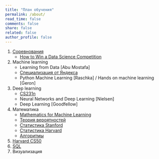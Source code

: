 ```yaml
---
title: "План обучения"
permalink: /about/
read_time: false
comments: false
share: false
related: false
author_profile: false
---
```


1. [Соревнования](https://mlcontests.com)
   * [How to Win a Data Science Competition](https://ru.coursera.org/learn/competitive-data-science)
1. Machine learning
   * Learning from Data [Abu Mostafa]
   * [Специализация от Яндекса](https://ru.coursera.org/specializations/machine-learning-data-analysis)
   * Python Machine Learning [Raschka] / Hands on machine learning [Geron]
1. Deep learning
   * [CS231n](http://cs231n.stanford.edu)
   * Neural Networks and Deep Learning [Nielsen]
   * Deep Learning [Goodfellow]
1. Математика
   * [Mathematics for Machine Learning](https://mml-book.github.io)
   * [Теория вероятностей](https://www.edx.org/course/probability-the-science-of-uncertainty-and-data)
   * [Статистика Stanford](https://lagunita.stanford.edu/courses/HumanitiesSciences/StatLearning/Winter2016/about)
   * [Статистика Harvard](https://projects.iq.harvard.edu/stat110)
   * [Алгоритмы](http://web.stanford.edu/class/archive/cs/cs161/cs161.1182/)
1. [Harvard CS50](https://cs50.harvard.edu/college/2019/fall/)
1. [SQL](https://mode.com/sql-tutorial/introduction-to-sql)
1. Визуализация